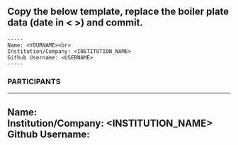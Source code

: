 ## Copy the below template, replace the boiler plate data (date in < >) and commit.

```
-----
Name: <YOURNAME><br>
Institution/Company: <INSTITUTION_NAME>
Github Username: <USERNAME>
-----
```

### PARTICIPANTS 

---
Name: <YOURNAME><br>
Institution/Company: <INSTITUTION_NAME><br>
Github Username: <USERNAME><br>
---

